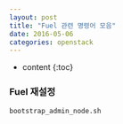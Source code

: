 ```yaml
---
layout: post
title: "Fuel 관련 명령어 모음"
date: 2016-05-06
categories: openstack
---
```


* content
{:toc}

### Fuel 재설정

```bash
bootstrap_admin_node.sh
```
